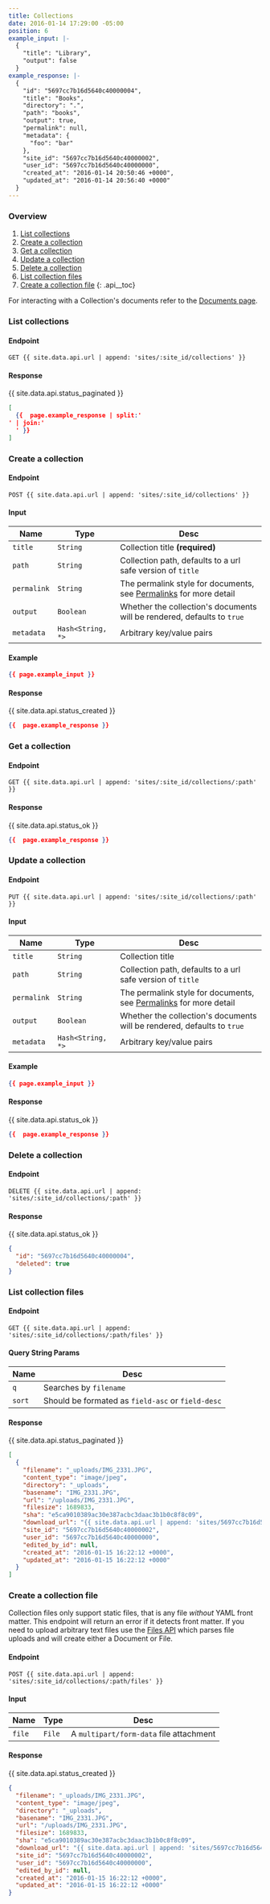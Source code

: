 ```yaml
---
title: Collections
date: 2016-01-14 17:29:00 -05:00
position: 6
example_input: |-
  {
    "title": "Library",
    "output": false
  }
example_response: |-
  {
    "id": "5697cc7b16d5640c40000004",
    "title": "Books",
    "directory": ".",
    "path": "books",
    "output": true,
    "permalink": null,
    "metadata": {
      "foo": "bar"
    },
    "site_id": "5697cc7b16d5640c40000002",
    "user_id": "5697cc7b16d5640c40000000",
    "created_at": "2016-01-14 20:50:46 +0000",
    "updated_at": "2016-01-14 20:56:40 +0000"
  }
---
```


### Overview

1. [List collections](#list-collections)
1. [Create a collection](#create-a-collection)
1. [Get a collection](#get-a-collection)
1. [Update a collection](#update-a-collection)
1. [Delete a collection](#delete-a-collection)
1. [List collection files](#list-collection-files)
1. [Create a collection file](#create-a-collection-file)
{: .api__toc}

For interacting with a Collection's documents refer to the [Documents page](/api/documents).



### List collections

#### Endpoint

~~~
GET {{ site.data.api.url | append: 'sites/:site_id/collections' }}
~~~

#### Response

{{ site.data.api.status_paginated }}
~~~ json
[
  {{  page.example_response | split:'
' | join:'
  ' }}
]
~~~


### Create a collection

#### Endpoint

~~~
POST {{ site.data.api.url | append: 'sites/:site_id/collections' }}
~~~

#### Input

| Name | Type | Desc |
|------|------|------|
| `title` | `String` | Collection title **(required)** |
| `path` | `String` | Collection path, defaults to a url safe version of `title` |
| `permalink` | `String` | The permalink style for documents, see [Permalinks](#) for more detail |
| `output` | `Boolean` | Whether the collection's documents will be rendered, defaults to `true` |
| `metadata` | `Hash<String, *>` | Arbitrary key/value pairs |

#### Example

~~~ json
{{ page.example_input }}
~~~


#### Response

{{ site.data.api.status_created }}
~~~ json
{{  page.example_response }}
~~~




### Get a collection

#### Endpoint

~~~
GET {{ site.data.api.url | append: 'sites/:site_id/collections/:path' }}
~~~

#### Response

{{ site.data.api.status_ok }}
~~~ json
{{  page.example_response }}
~~~




### Update a collection

#### Endpoint

~~~
PUT {{ site.data.api.url | append: 'sites/:site_id/collections/:path' }}
~~~

#### Input

| Name | Type | Desc |
|------|------|------|
| `title` | `String` | Collection title |
| `path` | `String` | Collection path, defaults to a url safe version of `title` |
| `permalink` | `String` | The permalink style for documents, see [Permalinks](#) for more detail |
| `output` | `Boolean` | Whether the collection's documents will be rendered, defaults to `true` |
| `metadata` | `Hash<String, *>` | Arbitrary key/value pairs |


#### Example

~~~ json
{{ page.example_input }}
~~~

#### Response

{{ site.data.api.status_ok }}
~~~ json
{{  page.example_response }}
~~~





### Delete a collection

#### Endpoint

~~~
DELETE {{ site.data.api.url | append: 'sites/:site_id/collections/:path' }}
~~~

#### Response

{{ site.data.api.status_ok }}
~~~ json
{
  "id": "5697cc7b16d5640c40000004",
  "deleted": true
}
~~~





### List collection files

#### Endpoint

~~~
GET {{ site.data.api.url | append: 'sites/:site_id/collections/:path/files' }}
~~~

#### Query String Params

| Name | Desc |
|------|------|
| `q`  | Searches by `filename` |
| `sort` | Should be formated as `field-asc` or `field-desc` |

#### Response

{{ site.data.api.status_paginated }}
~~~ json
[
  {
    "filename": "_uploads/IMG_2331.JPG",
    "content_type": "image/jpeg",
    "directory": "_uploads",
    "basename": "IMG_2331.JPG",
    "url": "/uploads/IMG_2331.JPG",
    "filesize": 1689833,
    "sha": "e5ca9010389ac30e387acbc3daac3b1b0c8f8c09",
    "download_url": "{{ site.data.api.url | append: 'sites/5697cc7b16d5640c40000002/files/_uploads/IMG_2331.JPG?download' }}",
    "site_id": "5697cc7b16d5640c40000002",
    "user_id": "5697cc7b16d5640c40000000",
    "edited_by_id": null,
    "created_at": "2016-01-15 16:22:12 +0000",
    "updated_at": "2016-01-15 16:22:12 +0000"
  }
]
~~~


### Create a collection file

Collection files only support static files, that is any file *without* YAML front matter. This endpoint will return an error if it detects front matter. If you need to upload arbitrary text files use the [Files API](/api/files) which parses file uploads and will create either a Document or File.

#### Endpoint

~~~
POST {{ site.data.api.url | append: 'sites/:site_id/collections/:path/files' }}
~~~

#### Input

| Name | Type | Desc |
|------|------|------|
| `file` | `File` | A `multipart/form-data` file attachment |

#### Response

{{ site.data.api.status_created }}
~~~ json
{
  "filename": "_uploads/IMG_2331.JPG",
  "content_type": "image/jpeg",
  "directory": "_uploads",
  "basename": "IMG_2331.JPG",
  "url": "/uploads/IMG_2331.JPG",
  "filesize": 1689833,
  "sha": "e5ca9010389ac30e387acbc3daac3b1b0c8f8c09",
  "download_url": "{{ site.data.api.url | append: 'sites/5697cc7b16d5640c40000002/files/_uploads/IMG_2331.JPG?download' }}",
  "site_id": "5697cc7b16d5640c40000002",
  "user_id": "5697cc7b16d5640c40000000",
  "edited_by_id": null,
  "created_at": "2016-01-15 16:22:12 +0000",
  "updated_at": "2016-01-15 16:22:12 +0000"
}
~~~
